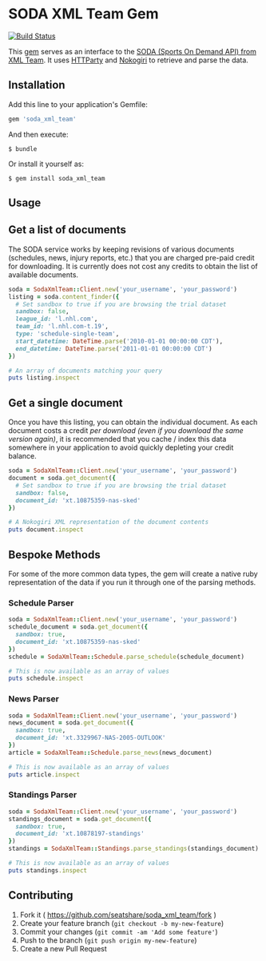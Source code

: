 # SODA XML Team Gem

[![Build Status](https://travis-ci.org/seatshare/soda_xml_team.png)](https://travis-ci.org/seatshare/soda_xml_team)

This [gem](http://rubygems.org/gems/soda_xml_team) serves as an interface to the [SODA (Sports On Demand API) from XML Team](http://www.xmlteam.com/soda/). It uses [HTTParty](http://johnnunemaker.com/httparty/) and [Nokogiri](http://nokogiri.org/) to retrieve and parse the data.

## Installation

Add this line to your application's Gemfile:

```ruby
gem 'soda_xml_team'
```

And then execute:

    $ bundle

Or install it yourself as:

    $ gem install soda_xml_team

## Usage

## Get a list of documents

The SODA service works by keeping revisions of various documents (schedules, news, injury reports, etc.) that you are charged pre-paid credit for downloading. It is currently does not cost any credits to obtain the list of available documents.

```ruby
soda = SodaXmlTeam::Client.new('your_username', 'your_password')
listing = soda.content_finder({
  # Set sandbox to true if you are browsing the trial dataset
  sandbox: false,
  league_id: 'l.nhl.com',
  team_id: 'l.nhl.com-t.19',
  type: 'schedule-single-team',
  start_datetime: DateTime.parse('2010-01-01 00:00:00 CDT'),
  end_datetime: DateTime.parse('2011-01-01 00:00:00 CDT')
})

# An array of documents matching your query
puts listing.inspect
```

## Get a single document

Once you have this listing, you can obtain the individual document. As each document costs a credit _per download (even if you download the same version again)_, it is recommended that you cache / index this data somewhere in your application to avoid quickly depleting your credit balance.

```ruby
soda = SodaXmlTeam::Client.new('your_username', 'your_password')
document = soda.get_document({
  # Set sandbox to true if you are browsing the trial dataset
  sandbox: false,
  document_id: 'xt.10875359-nas-sked'
})

# A Nokogiri XML representation of the document contents
puts document.inspect
```

## Bespoke Methods

For some of the more common data types, the gem will create a native ruby representation of the data if you run it through one of the parsing methods.

### Schedule Parser

```ruby
soda = SodaXmlTeam::Client.new('your_username', 'your_password')
schedule_document = soda.get_document({
  sandbox: true,
  document_id: 'xt.10875359-nas-sked'
})
schedule = SodaXmlTeam::Schedule.parse_schedule(schedule_document)

# This is now available as an array of values
puts schedule.inspect
```

### News Parser

```ruby
soda = SodaXmlTeam::Client.new('your_username', 'your_password')
news_document = soda.get_document({
  sandbox: true,
  document_id: 'xt.3329967-NAS-2005-OUTLOOK'
})
article = SodaXmlTeam::Schedule.parse_news(news_document)

# This is now available as an array of values
puts article.inspect
```

### Standings Parser

```ruby
soda = SodaXmlTeam::Client.new('your_username', 'your_password')
standings_document = soda.get_document({
  sandbox: true,
  document_id: 'xt.10878197-standings'
})
standings = SodaXmlTeam::Standings.parse_standings(standings_document)

# This is now available as an array of values
puts standings.inspect
```


## Contributing

1. Fork it ( https://github.com/seatshare/soda_xml_team/fork )
2. Create your feature branch (`git checkout -b my-new-feature`)
3. Commit your changes (`git commit -am 'Add some feature'`)
4. Push to the branch (`git push origin my-new-feature`)
5. Create a new Pull Request
